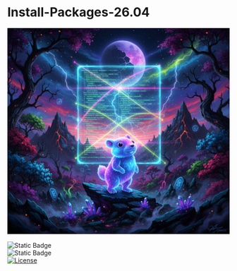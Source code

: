 # Install-Packages-26.04

![](./_images/go.png)  

![Static Badge](https://img.shields.io/badge/Ubuntu-26.04-300A25)  
![Static Badge](https://img.shields.io/badge/Install-Packages%2026.04-cyan)    
[![License](https://img.shields.io/github/license/Quirky1869/Install-Packages-26.04?color=8A2BE2)](https://github.com/Quirky1869/Install-Packages-26.04/blob/main/LICENSE)  

